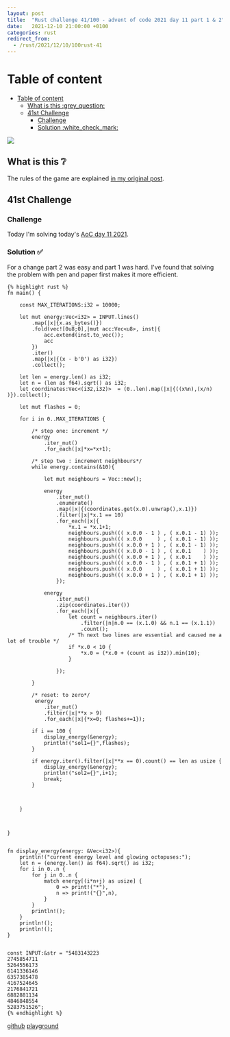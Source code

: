 ```yaml
---
layout: post
title:  "Rust challenge 41/100 - advent of code 2021 day 11 part 1 & 2"
date:   2021-12-10 21:00:00 +0100
categories: rust
redirect_from:
  - /rust/2021/12/10/100rust-41
---
```



#  Table of content
<!-- MarkdownTOC autolink="true" -->

- [Table of content](#table-of-content)
	- [What is this :grey\_question:](#what-is-this-grey_question)
	- [41st Challenge](#41st-challenge)
		- [Challenge](#challenge)
		- [Solution :white\_check\_mark:](#solution-white_check_mark)

<!-- /MarkdownTOC -->
![](/assets/img/aoc-squid2.png)
## What is this :grey_question: 

The rules of the game are explained [in my original post](https://maebli.github.io/rust/2021/10/18/100rust.html). 

## 41st Challenge
### Challenge

Today I'm solving today's [AoC day 11 2021](https://adventofcode.com/2021/day/11).

### Solution :white_check_mark:

For a change part 2 was easy and part 1 was hard. I've found that solving the problem with pen and paper first makes it more efficient. 

	{% highlight rust %}
	fn main() {

	    const MAX_ITERATIONS:i32 = 10000;

	    let mut energy:Vec<i32> = INPUT.lines()
	        .map(|x|{x.as_bytes()})
	        .fold(vec![0u8;0],|mut acc:Vec<u8>, inst|{
	            acc.extend(inst.to_vec());
	            acc
	        })
	        .iter()
	        .map(|x|{(x - b'0') as i32})
	        .collect();

	    let len = energy.len() as i32;
	    let n = (len as f64).sqrt() as i32;
	    let coordinates:Vec<(i32,i32)>  = (0..len).map(|x|{((x%n),(x/n) )}).collect();

	    let mut flashes = 0;

	    for i in 0..MAX_ITERATIONS {

	        /* step one: increment */
	        energy
	            .iter_mut()
	            .for_each(|x|*x=*x+1);

	        /* step two : increment neighbours*/
	        while energy.contains(&10){

	            let mut neighbours = Vec::new();

	            energy
	                .iter_mut()
	                .enumerate()
	                .map(|x|{(coordinates.get(x.0).unwrap(),x.1)})
	                .filter(|x|*x.1 == 10)
	                .for_each(|x|{
	                    *x.1 = *x.1+1;
	                    neighbours.push((( x.0.0 - 1 ) , ( x.0.1 - 1) ));
	                    neighbours.push((( x.0.0     ) , ( x.0.1 - 1) ));
	                    neighbours.push((( x.0.0 + 1 ) , ( x.0.1 - 1) ));
	                    neighbours.push((( x.0.0 - 1 ) , ( x.0.1    ) ));
	                    neighbours.push((( x.0.0 + 1 ) , ( x.0.1    ) ));
	                    neighbours.push((( x.0.0 - 1 ) , ( x.0.1 + 1) ));
	                    neighbours.push((( x.0.0     ) , ( x.0.1 + 1) ));
	                    neighbours.push((( x.0.0 + 1 ) , ( x.0.1 + 1) ));
	                });

	            energy
	                .iter_mut()
	                .zip(coordinates.iter())
	                .for_each(|x|{
	                    let count = neighbours.iter()
	                        .filter(|n|n.0 == (x.1.0) && n.1 == (x.1.1))
	                        .count();
	                    /* Th next two lines are essential and caused me a lot of trouble */
	                    if *x.0 < 10 {
	                        *x.0 = (*x.0 + (count as i32)).min(10);
	                    }

	                });

	        }

	        /* reset: to zero*/
	         energy
	            .iter_mut()
	            .filter(|x|**x > 9)
	            .for_each(|x|{*x=0; flashes+=1});

	        if i == 100 {
	            display_energy(&energy);
	            println!("sol1={}",flashes);
	        }

	        if energy.iter().filter(|x|**x == 0).count() == len as usize {
	            display_energy(&energy);
	            println!("sol2={}",i+1);
	            break;
	        }



	    }


	    
	}


	fn display_energy(energy: &Vec<i32>){
	    println!("current energy level and glowing octopuses:");
	    let n = (energy.len() as f64).sqrt() as i32;
	    for i in 0..n {
	        for j in 0..n {
	            match energy[(i*n+j) as usize] {
	                0 => print!("*"),
	                n => print!("{}",n),
	            }
	        }
	        println!();
	    }
	    println!();
	    println!();
	}


	const INPUT:&str = "5483143223
	2745854711
	5264556173
	6141336146
	6357385478
	4167524645
	2176841721
	6882881134
	4846848554
	5283751526";
	{% endhighlight %}

[github](https://github.com/maebli/100rustsnippets/tree/master/aoc-2021-day11)
[playground](https://play.rust-lang.org/?version=stable&edition=2021&gist=ff1cd10fe576b827891502744f5df77d)

